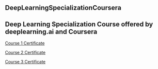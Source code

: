## DeepLearningSpecializationCoursera

## Deep Learning Specialization Course offered by deeplearning.ai and Coursera

[Course 1 Certificate](https://github.com/MBadriNarayanan/DeepLearningSpecializationCoursera/blob/master/Course%201%20Certificate.pdf)

[Course 2 Certificate](https://github.com/MBadriNarayanan/DeepLearningSpecializationCoursera/blob/master/Course%202%20Certificate.pdf)

[Course 3 Certificate](https://github.com/MBadriNarayanan/DeepLearningSpecializationCoursera/blob/master/Course%203%20Certificate.pdf)
